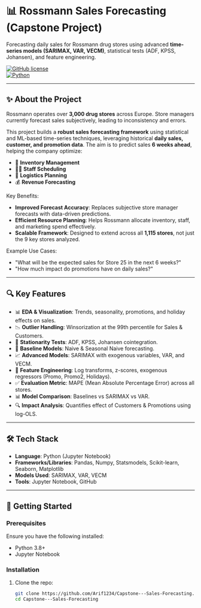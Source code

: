 # 📊 Rossmann Sales Forecasting (Capstone Project)

Forecasting daily sales for Rossmann drug stores using advanced **time-series models (SARIMAX, VAR, VECM)**, statistical tests (ADF, KPSS, Johansen), and feature engineering.  

[![GitHub license](https://img.shields.io/badge/license-MIT-blue.svg)](LICENSE)  
[![Python](https://img.shields.io/badge/python-3.8%2B-brightgreen.svg)](https://www.python.org/)  

---

## ✨ About the Project  

Rossmann operates over **3,000 drug stores** across Europe. Store managers currently forecast sales subjectively, leading to inconsistency and errors.  

This project builds a **robust sales forecasting framework** using statistical and ML-based time-series techniques, leveraging historical **daily sales, customer, and promotion data**. The aim is to predict sales **6 weeks ahead**, helping the company optimize:  

- 🛒 **Inventory Management**  
- 👩‍💼 **Staff Scheduling**  
- 🚚 **Logistics Planning**  
- 💰 **Revenue Forecasting**  

Key Benefits:  

- **Improved Forecast Accuracy**: Replaces subjective store manager forecasts with data-driven predictions.  
- **Efficient Resource Planning**: Helps Rossmann allocate inventory, staff, and marketing spend effectively.  
- **Scalable Framework**: Designed to extend across all **1,115 stores**, not just the 9 key stores analyzed.  

Example Use Cases:  

- "What will be the expected sales for Store 25 in the next 6 weeks?"  
- "How much impact do promotions have on daily sales?"  

---

## 🔍 Key Features  

- 📊 **EDA & Visualization**: Trends, seasonality, promotions, and holiday effects on sales.  
- 📉 **Outlier Handling**: Winsorization at the 99th percentile for Sales & Customers.  
- 🔄 **Stationarity Tests**: ADF, KPSS, Johansen cointegration.  
- 🧮 **Baseline Models**: Naive & Seasonal Naive forecasting.  
- 📈 **Advanced Models**: SARIMAX with exogenous variables, VAR, and VECM.  
- 🧩 **Feature Engineering**: Log transforms, z-scores, exogenous regressors (Promo, Promo2, Holidays).  
- ✅ **Evaluation Metric**: MAPE (Mean Absolute Percentage Error) across all stores.  
- 📊 **Model Comparison**: Baselines vs SARIMAX vs VAR.  
- 🔍 **Impact Analysis**: Quantifies effect of Customers & Promotions using log-OLS.  

---

## 🛠️ Tech Stack  

- **Language**: Python (Jupyter Notebook)  
- **Frameworks/Libraries**: Pandas, Numpy, Statsmodels, Scikit-learn, Seaborn, Matplotlib  
- **Models Used**: SARIMAX, VAR, VECM  
- **Tools**: Jupyter Notebook, GitHub  

---

## 🚀 Getting Started  

### Prerequisites  

Ensure you have the following installed:  
- Python 3.8+  
- Jupyter Notebook  

### Installation  

1. Clone the repo:  
   ```bash
   git clone https://github.com/Arif1234/Capstone---Sales-Forecasting.git
   cd Capstone---Sales-Forecasting
